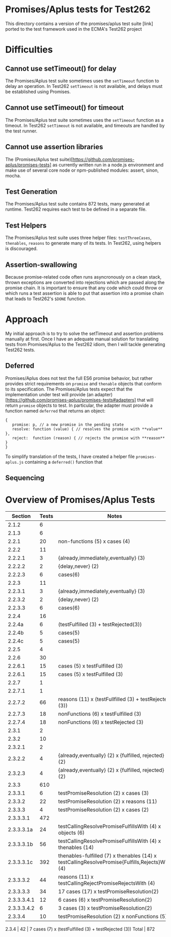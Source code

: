 # Promises/Aplus tests for Test262

This directory contains a version of the promises/aplus test suite [link] ported 
to the test framework used in the ECMA's Test262 project

# Difficulties

## Cannot use setTimeout() for delay

The Promises/Aplus test suite sometimes uses the `setTimeout` function to delay an operation.  In Test262 `setTimeout` is not available, and delays must be established using Promises.

## Cannot use setTimeout() for timeout

The Promises/Aplus test suite sometimes uses the `setTimeout` function as a timeout.  In Test262 `setTimeout` is not available, and timeouts are handled by the test runner.

## Cannot use assertion libraries 

  The (Promises/Aplus test suite)[https://github.com/promises-aplus/promises-tests] as currently written  run in a node.js environment and make use of several core node or npm-published modules: assert, sinon, mocha.

## Test Generation

The Promises/Aplus test suite contains 872 tests, many generated at runtime.  Test262 requires each test to be defined in a separate file.

## Test Helpers

The Promises/Aplus test suite uses three helper files: `testThreeCases`, `thenables`, `reasons` to generate many of its tests.  In Test262, using helpers is discouraged.

## Assertion-swallowing

Because promise-related code often runs asyncronously on a clean stack, thrown exceptions are converted into rejections which are passed along the promise chain.  It is important to ensure that any code which could throw or which runs a test assertion is able to put that assertion into a promise chain that leads to Test262's `$DONE` function.

# Approach

My initial approach is to try to solve the setTimeout and assertion problems manually at first.  Once I have an adequate manual solution for translating tests from Promises/Aplus to the Test262 idiom, then I will tackle generating Test262 tests.

## Deferred

Promises/Aplus does not test the full ES6 promise behavior, but rather provides strict requirements on `promise` and `thenable` objects that conform to its specification.  The Promises/Aplus tests expect that the implementation under test will provide (an adapter)[https://github.com/promises-aplus/promises-tests#adapters] that will return `promise` objects to test.  In particular, the adapter must provide a function named `deferred` that returns an object:

```
{
   promise: p, // a new promise in the pending state
   resolve: function (value) { // resolves the promise with **value** },
   reject:  function (reason) { // rejects the promise with **reason** }
}
```

To simplify translation of the tests, I have created a helper file `promises-aplus.js` containing a `deferred()` function that 

## Sequencing



# Overview of Promises/Aplus Tests

Section | Tests | Notes
--------|-------|-----
2.1.2 | 6
2.1.3 | 6
2.2.1 | 20 | non-functions (5) x cases (4)
2.2.2 | 11
2.2.2.1 | 3 | {already,immediately,eventually} (3)
2.2.2.2 | 2 | {delay,never} (2)
2.2.2.3 | 6 | cases(6)
2.2.3 | 11
2.2.3.1 | 3 | {already,immediately,eventually} (3)
2.2.3.2 | 2 | {delay,never} (2)
2.2.3.3 | 6 | cases(6)
2.2.4 | 16
2.2.4a | 6 | (testFulfilled (3) + testRejected(3))
2.2.4b | 5 | cases(5)
2.2.4c | 5 | cases(5)
2.2.5 | 4
2.2.6 | 30
2.2.6.1 | 15 | cases (5) x testFulfilled (3)
2.2.6.1 | 15 | cases (5) x testFulfilled (3)
2.2.7 | 1
2.2.7.1 | 1
2.2.7.2 | 66 | reasons (11) x (testFullfilled (3) + testRejected (3))
2.2.7.3 | 18 | nonFunctions (6) x testFulfilled (3)
2.2.7.4 | 18 | nonFunctions (6) x testRejected (3)
2.3.1 | 2
2.3.2 | 10
2.3.2.1 | 2 |
2.3.2.2 | 4 | {already,eventually} (2) x {fulfilled, rejected} (2)
2.3.2.3 | 4 | {already,eventually} (2) x {fulfilled, rejected} (2)
2.3.3 | 610
2.3.3.1 | 6 | testPromiseResolution (2) x cases (3)
2.3.3.2 | 22 | testPromiseResolution (2) x reasons (11)
2.3.3.3 | 4 | testPromiseResolution (2) x cases (2)
2.3.3.3.1 | 472
2.3.3.3.1a | 24 | testCallingResolvePromiseFulfillsWith (4) x objects (6)
2.3.3.3.1b | 56 | testCallingResolvePromiseFulfillsWith (4) x thenables (14)
2.3.3.3.1c | 392 | thenables-fulfilled (7) x thenables (14) x testCallingResolvePromise{Fulfills,Rejects}With (4)
2.3.3.3.2 | 44 | reasons (11) x testCallingRejectPromiseRejectsWith (4)
2.3.3.3.3 | 34 | 17 cases (17) x testPromiseResolution(2)
2.3.3.3.4.1 | 12 | 6 cases (6) x testPromiseResolution(2)
2.3.3.3.4.2 | 6 |  3 cases (3) x testPromiseResolution(2)
2.3.3.4 | 10 | testPromiseResolution (2) x nonFunctions (5)

2.3.4 | 42 | 7 cases (7) x (testFulfilled (3) + testRejected (3))
Total | 872
